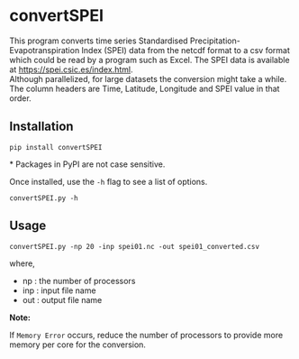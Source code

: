 # convertSPEI

This program converts time series Standardised Precipitation-Evapotranspiration Index (SPEI) data from the netcdf format to a csv format which could be read by a program such as Excel. The SPEI data is available at <https://spei.csic.es/index.html>. </br>
Although parallelized, for large datasets the conversion might take a while. 
The column headers are Time, Latitude, Longitude and SPEI value in that order.


## Installation

```
pip install convertSPEI
```

\* Packages in PyPI are not case sensitive. 

Once installed, use the ``-h`` flag to see a list of options.

```
convertSPEI.py -h
```

## Usage

```
convertSPEI.py -np 20 -inp spei01.nc -out spei01_converted.csv
```

where, </br>

- np : the number of processors
- inp : input file name
- out : output file name

**Note:** </br>

If ``Memory Error`` occurs, reduce the number of processors to provide more memory per core for the conversion. 
